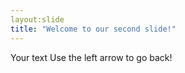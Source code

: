 ```yaml
---
layout:slide 
title: "Welcome to our second slide!"
---
```

Your text
Use the left arrow to go back!
